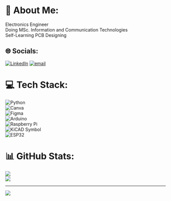 # 💫 About Me:
Electronics Engineer <br>Doing MSc. Information and Communication Technologies<br>Self-Learning PCB Designing  <br>


## 🌐 Socials:
[![LinkedIn](https://img.shields.io/badge/LinkedIn-%230077B5.svg?logo=linkedin&logoColor=white)](https://linkedin.com/in/mirza-tayyab-ahmed) [![email](https://img.shields.io/badge/Email-D14836?logo=gmail&logoColor=white)](mailto:mirzatayyab422@gmail.com) 

# 💻 Tech Stack:
![Python](https://img.shields.io/badge/python-3670A0?style=for-the-badge&logo=python&logoColor=ffdd54)    <br/> 
![Canva](https://img.shields.io/badge/Canva-%2300C4CC.svg?style=for-the-badge&logo=Canva&logoColor=white) <br/> 
![Figma](https://img.shields.io/badge/figma-%23F24E1E.svg?style=for-the-badge&logo=figma&logoColor=white) <br/> 
![Arduino](https://img.shields.io/badge/-Arduino-00979D?style=for-the-badge&logo=Arduino&logoColor=white) <br/> 
![Raspberry Pi](https://img.shields.io/badge/-Raspberry_Pi-C51A4A?style=for-the-badge&logo=Raspberry-Pi)  <br/>
![KiCAD Symbol](https://img.shields.io/badge/-KiCAD-002F5E?style=for-the-badge&logo=kicad&logoColor=white&labelColor=002F5E) <br/>
![ESP32](https://img.shields.io/badge/-ESP32-002F5E?style=for-the-badge&logo=esphome&logoColor=white&labelColor=002F5E)


# 📊 GitHub Stats:
![](https://github-readme-stats.vercel.app/api?username=mirza422&theme=tokyonight&hide_border=false&include_all_commits=false&count_private=false)<br/>
![](https://nirzak-streak-stats.vercel.app/?user=mirza422&theme=tokyonight&hide_border=false)<br/>


---
[![](https://visitcount.itsvg.in/api?id=mirza422&icon=0&color=0)](https://visitcount.itsvg.in)

<!-- Proudly created with GPRM ( https://gprm.itsvg.in ) -->
